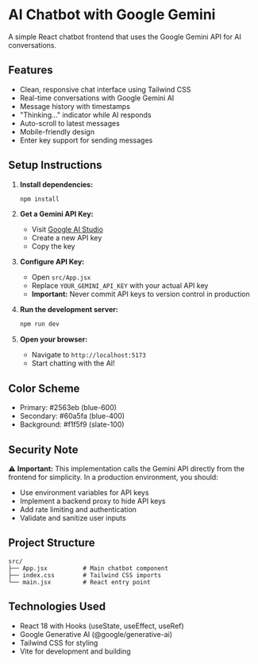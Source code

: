 # AI Chatbot with Google Gemini

A simple React chatbot frontend that uses the Google Gemini API for AI conversations.

## Features

- Clean, responsive chat interface using Tailwind CSS
- Real-time conversations with Google Gemini AI
- Message history with timestamps
- "Thinking..." indicator while AI responds
- Auto-scroll to latest messages
- Mobile-friendly design
- Enter key support for sending messages

## Setup Instructions

1. **Install dependencies:**
   ```bash
   npm install
   ```

2. **Get a Gemini API Key:**
   - Visit [Google AI Studio](https://makersuite.google.com/app/apikey)
   - Create a new API key
   - Copy the key

3. **Configure API Key:**
   - Open `src/App.jsx`
   - Replace `YOUR_GEMINI_API_KEY` with your actual API key
   - **Important:** Never commit API keys to version control in production

4. **Run the development server:**
   ```bash
   npm run dev
   ```

5. **Open your browser:**
   - Navigate to `http://localhost:5173`
   - Start chatting with the AI!

## Color Scheme

- Primary: #2563eb (blue-600)
- Secondary: #60a5fa (blue-400) 
- Background: #f1f5f9 (slate-100)

## Security Note

⚠️ **Important:** This implementation calls the Gemini API directly from the frontend for simplicity. In a production environment, you should:

- Use environment variables for API keys
- Implement a backend proxy to hide API keys
- Add rate limiting and authentication
- Validate and sanitize user inputs

## Project Structure

```
src/
├── App.jsx          # Main chatbot component
├── index.css        # Tailwind CSS imports
└── main.jsx         # React entry point
```

## Technologies Used

- React 18 with Hooks (useState, useEffect, useRef)
- Google Generative AI (@google/generative-ai)
- Tailwind CSS for styling
- Vite for development and building
